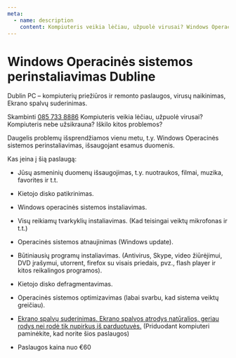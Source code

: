 ```yaml
---
meta:
  - name: description
    content: Kompiuteris veikia lėčiau, užpuolė virusai? Windows Operacinės sistemos perinstaliavimas, išsaugojant esamus duomenis. Dubline. Airijoje.
---
```


# Windows Operacinės sistemos perinstaliavimas Dubline

Dublin PC – kompiuterių priežiūros ir remonto paslaugos, virusų naikinimas, Ekrano spalvų suderinimas.

Skambinti [085 733 8886](tel:+353857338886)
Kompiuteris veikia lėčiau, užpuolė virusai?
Kompiuteris nebe užsikrauna?
Iškilo kitos problemos?

Daugelis problemų išsprendžiamos vienu metu, t.y. Windows Operacinės sistemos perinstaliavimas, išsaugojant esamus duomenis.

Kas įeina į šią paslaugą:

- Jūsų asmeninių duomenų išsaugojimas, t.y. nuotraukos, filmai, muzika, favorites ir t.t.
- Kietojo disko patikrinimas.
- Windows operacinės sistemos instaliavimas.
- Visų reikiamų tvarkyklių instaliavimas. (Kad teisingai veiktų mikrofonas ir t.t.)
- Operacinės sistemos atnaujinimas (Windows update).
- Būtiniausių programų instaliavimas. (Antivirus, Skype, video žiūrėjimui, DVD įrašymui, utorrent, firefox su visais priedais, pvz., flash player ir kitos reikalingos programos).
- Kietojo disko defragmentavimas.
- Operacinės sistemos optimizavimas (labai svarbu, kad sistema veiktų greičiau).
- [Ekrano spalvų suderinimas. Ekrano spalvos atrodys natūralios, geriau rodys nei rodė tik nupirkus iš parduotuvės.](/lt/monitoriaus-spalvu-suderinimas-kalibravimas-dubline/) (Priduodant kompiuteri paminėkite, kad norite šios paslaugos)

- Paslaugos kaina nuo €60
